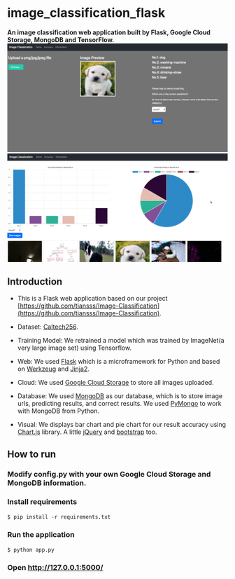 # image_classification_flask
**An image classification web application built by Flask, Google Cloud Storage, MongoDB and TensorFlow.**
![screenshot1](/screenshot1.png)
![screenshot2](/screenshot2.png)

## Introduction
* This is a Flask web application based on our project [https://github.com/tiansss/Image-Classification](https://github.com/tiansss/Image-Classification). 

* Dataset: [Caltech256](http://www.vision.caltech.edu/Image_Datasets/Caltech256/). 

* Training Model: We retrained a model which was trained by ImageNet(a very large image set) using Tensorflow. 

* Web: We used [Flask](http://flask.pocoo.org/) which is a microframework for Python and based on [Werkzeug](http://werkzeug.pocoo.org/) and [Jinja2](http://jinja.pocoo.org/). 

* Cloud: We used [Google Cloud Storage](https://cloud.google.com/storage/) to store all images uploaded.

* Database: We used [MongoDB](https://www.mongodb.com/) as our database, which is to store image urls, predicting results, and correct results. We used [PyMongo](https://api.mongodb.com/python/current/) to work with MongoDB from Python.

* Visual: We displays bar chart and pie chart for our result accuracy using [Chart.js](https://www.chartjs.org/) library. A little [jQuery](https://jquery.com/) and [bootstrap](https://getbootstrap.com/) too.


## How to run
### Modify config.py with your own Google Cloud Storage and MongoDB information.
### Install requirements
```
$ pip install -r requirements.txt
```
### Run the application
```
$ python app.py
```
### Open http://127.0.0.1:5000/


